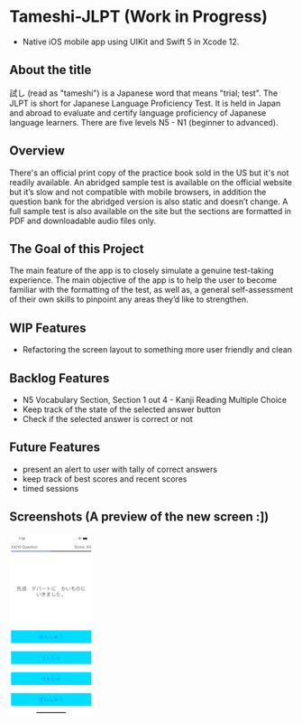 # Tameshi-JLPT (Work in Progress)
- Native iOS mobile app using UIKit and Swift 5 in Xcode 12.

## About the title
試し (read as "tameshi") is a Japanese word that means "trial; test". The JLPT is short for Japanese Language Proficiency Test. It is held in Japan and abroad to evaluate and certify language proficiency of Japanese language learners. There are five levels N5 - N1 (beginner to advanced). 

## Overview
There's an official print copy of the practice book sold in the US but it's not readily available. An abridged sample test is available on the official website but it’s slow and not compatible with mobile browsers, in addition the question bank for the abridged version is also static and doesn’t change. A full sample test is also available on the site but the sections are formatted in PDF and downloadable audio files only.

## The Goal of this Project
The main feature of the app is to closely simulate a genuine test-taking experience. The main objective of the app is to help the user to become familiar with the formatting of the test, as well as, a general self-assessment of their own skills to pinpoint any areas they’d like to strengthen.

## WIP Features
- Refactoring the screen layout to something more user friendly and clean

## Backlog Features
- N5 Vocabulary Section, Section 1 out 4 - Kanji Reading Multiple Choice
- Keep track of the state of the selected answer button
- Check if the selected answer is correct or not

## Future Features
- present an alert to user with tally of correct answers
- keep track of best scores and recent scores
- timed sessions

## Screenshots (A preview of the new screen :])
![image](images/NewMondaiOne.png)
